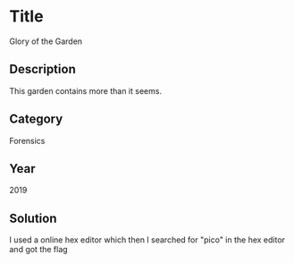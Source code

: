 # Title
Glory of the Garden

## Description
This garden contains more than it seems.

## Category
Forensics

## Year
2019

## Solution
I used a online hex editor which then I searched for "pico" in the hex editor and got the flag